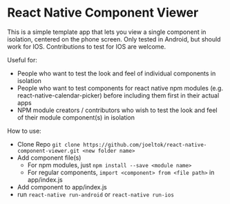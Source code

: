 # React Native Component Viewer

This is a simple template app that lets you view a single component in isolation, centered on the phone screen. Only tested in Android, but should work for IOS. Contributions to test for IOS are welcome.

Useful for:
- People who want to test the look and feel of individual components in isolation
- People who want to test components for react native npm modules (e.g. react-native-calendar-picker) before including them first in their actual apps
- NPM module creators / contributors who wish to test the look and feel of their module component(s) in isolation

How to use:
- Clone Repo `git clone https://github.com/joeltok/react-native-component-viewer.git <new folder name>`
- Add component file(s)
  - For npm modules, just `npm install --save <module name>`
  - For regular components, `import <component> from <file path>` in app/index.js
- Add component to app/index.js
- run `react-native run-android` or `react-native run-ios`
